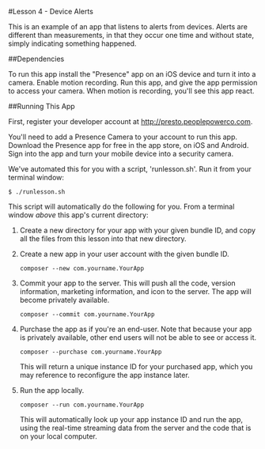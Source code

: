#Lesson 4 - Device Alerts

This is an example of an app that listens to alerts from devices. Alerts are different than measurements, in that they occur one time and without state, simply indicating something happened.

##Dependencies

To run this app install the "Presence" app on an iOS device and turn it into a camera. Enable motion recording. Run this app, and give the app permission to access your camera. When motion is recording, you'll see this app react.

##Running This App

 First, register your developer account at http://presto.peoplepowerco.com.
 
 You'll need to add a Presence Camera to your account to run this app. Download the Presence app for free in the app store, on iOS and Android. Sign into the app and turn your mobile device into a security camera.

 We've automated this for you with a script, 'runlesson.sh'. Run it from your terminal window:
 
   `$ ./runlesson.sh`
 
 This script will automatically do the following for you. 
 From a terminal window *above* this app's current directory:
 
 1. Create a new directory for your app with your given bundle ID, and copy all the files from this lesson into that new directory.

 2. Create a new app in your user account with the given bundle ID.
    
    `composer --new com.yourname.YourApp`
 
 3. Commit your app to the server. This will push all the code, version information, marketing information, and icon to the server. The app will become privately available.

    `composer --commit com.yourname.YourApp`
 
 4. Purchase the app as if you're an end-user. Note that because your app is privately available, other end users will not be able to see or access it.

    `composer --purchase com.yourname.YourApp`
 
    This will return a unique instance ID for your purchased app, which you may reference to reconfigure the app instance later.
    
 5. Run the app locally.
    
    `composer --run com.yourname.YourApp`
    
    This will automatically look up your app instance ID and run the app, using the real-time streaming data from the server and the code that is on your local computer.
